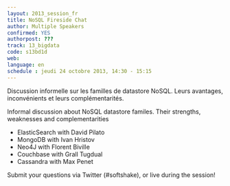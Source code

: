 ```yaml
---
layout: 2013_session_fr
title: NoSQL Fireside Chat
author: Multiple Speakers
confirmed: YES
authorpost: ???
track: 13_bigdata
code: s13bd1d
web: 
language: en
schedule : jeudi 24 octobre 2013, 14:30 - 15:15
---
```


Discussion informelle sur les familles de datastore NoSQL. Leurs avantages, inconvénients et leurs complémentarités.

Informal discussion about NoSQL datastore familes. Their strengths, weaknesses and complementarities

- ElasticSearch with David Pilato
- MongoDB with Ivan Hristov
- Neo4J with Florent Biville
- Couchbase with Grall Tugdual
- Cassandra with Max Penet

Submit your questions via Twitter (#softshake), or live during the session!
